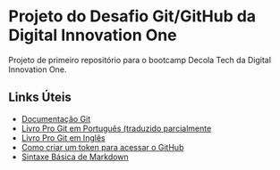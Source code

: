﻿# Projeto do Desafio Git/GitHub da Digital Innovation One
Projeto de primeiro repositório para o bootcamp Decola Tech da Digital Innovation One.

## Links Úteis
* [Documentação Git](https://git-scm.com/docs/gittutorial)
* [Livro Pro Git em Português (traduzido parcialmente](https://git-scm.com/book/pt-br/v2)
* [Livro Pro Git em Inglês](https://git-scm.com/book/en/v2)
* [Como criar um token para acessar o GitHub](https://docs.github.com/pt/authentication/keeping-your-account-and-data-secure/creating-a-personal-access-token)
* [Sintaxe Básica de Markdown](https://www.markdownguide.org/basic-syntax/)
